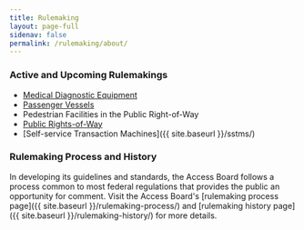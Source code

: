 ```yaml
---
title: Rulemaking
layout: page-full
sidenav: false
permalink: /rulemaking/about/
---
```


### Active and Upcoming Rulemakings
* [Medical Diagnostic Equipment](https://www.regulations.gov/docket/ATBCB-2022-0002)
* [Passenger Vessels](https://www.access-board.gov/pvag/)
* Pedestrian Facilities in the Public Right-of-Way
* [Public Rights-of-Way](https://www.access-board.gov/prowag/)
* [Self-service Transaction Machines]({{ site.baseurl }}/sstms/)

### Rulemaking Process and History

In developing its guidelines and standards, the Access Board follows a process common to most federal regulations that provides the public an opportunity for comment. Visit the Access Board's [rulemaking process page]({{ site.baseurl }}/rulemaking-process/) and [rulemaking history page]({{ site.baseurl }}/rulemaking-history/) for more details.
